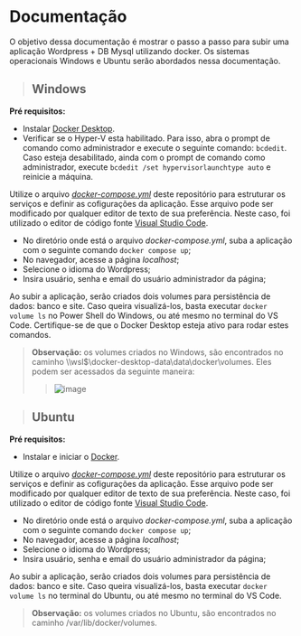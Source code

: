 # Documentação

O objetivo dessa documentação é mostrar o passo a passo para subir uma aplicação Wordpress + DB Mysql utilizando docker. Os sistemas operacionais Windows e Ubuntu serão abordados nessa documentação.


> ## Windows  

**Pré requisitos:**
* Instalar [Docker Desktop](https://docs.docker.com/desktop/install/windows-install/). 
* Verificar se o Hyper-V esta habilitado. Para isso, abra o prompt de comando como administrador e execute o seguinte comando: `bcdedit`.
Caso esteja desabilitado, ainda com o prompt de comando como administrador, execute `bcdedit /set hypervisorlaunchtype auto` e reinicie a máquina.

Utilize o arquivo *[docker-compose.yml](https://github.com/samucosta13/compass-docker/blob/main/docker-compose.yml)* deste repositório para estruturar os serviços e definir as cofigurações da aplicação. Esse arquivo pode ser modificado por qualquer editor de texto de sua preferência. Neste caso, foi utilizado o editor de código fonte [Visual Studio Code](https://code.visualstudio.com/download).  
  
* No diretório onde está o arquivo *docker-compose.yml*, suba a aplicação com o seguinte comando `docker compose up`;
* No navegador, acesse a página *localhost*;
* Selecione o idioma do Wordpress;
* Insira usuário, senha e email do usuário administrador da página;

Ao subir a aplicação, serão criados dois volumes para persistência de dados: banco e site. Caso queira visualizá-los, basta executar `docker volume ls` no Power Shell do Windows, ou até mesmo no terminal do VS Code. Certifique-se de que o Docker Desktop esteja ativo para rodar estes comandos.

>**Observação:** os volumes criados no Windows, são encontrados no caminho \\\wsl$\docker-desktop-data\data\docker\volumes. Eles podem ser acessados da seguinte maneira: 
>>![image](https://user-images.githubusercontent.com/62852333/196316460-3e359a90-7c2d-437f-bebd-067926f1d421.png)


> ## Ubuntu

**Pré requisitos:**
* Instalar e iniciar o [Docker](https://docs.docker.com/engine/install/ubuntu/).

Utilize o arquivo *[docker-compose.yml](https://github.com/samucosta13/compass-docker/blob/main/docker-compose.yml)* deste repositório para estruturar os serviços e definir as cofigurações da aplicação. Esse arquivo pode ser modificado por qualquer editor de texto de sua preferência. Neste caso, foi utilizado o editor de código fonte [Visual Studio Code](https://code.visualstudio.com/download).

* No diretório onde está o arquivo *docker-compose.yml*, suba a aplicação com o seguinte comando `docker compose up`;
* No navegador, acesse a página *localhost*;
* Selecione o idioma do Wordpress;
* Insira usuário, senha e email do usuário administrador da página;

Ao subir a aplicação, serão criados dois volumes para persistência de dados: banco e site. Caso queira visualizá-los, basta executar `docker volume ls` no terminal do Ubuntu, ou até mesmo no terminal do VS Code.

>**Observação:** os volumes criados no Ubuntu, são encontrados no caminho /var/lib/docker/volumes.
